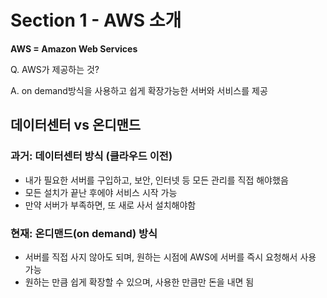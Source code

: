 # Section 1 - AWS 소개

**AWS = Amazon Web Services**

Q. AWS가 제공하는 것?

A. on demand방식을 사용하고 쉽게 확장가능한 서버와 서비스를 제공


## 데이터센터 vs 온디맨드

### 과거: 데이터센터 방식 (클라우드 이전)
- 내가 필요한 서버를 구입하고, 보안, 인터넷 등 모든 관리를 직접 해야했음
- 모든 설치가 끝난 후에야 서비스 시작 가능
- 만약 서버가 부족하면, 또 새로 사서 설치해야함

### 현재: 온디맨드(on demand) 방식
- 서버를 직접 사지 않아도 되며, 원하는 시점에 AWS에 서버를 즉시 요청해서 사용 가능
- 원하는 만큼 쉽게 확장할 수 있으며, 사용한 만큼만 돈을 내면 됨
